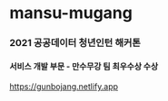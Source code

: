 # mansu-mugang
### 2021 공공데이터 청년인턴 해커톤
#### 서비스 개발 부문 - 만수무강 팀 최우수상 수상



https://gunbojang.netlify.app
